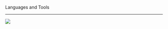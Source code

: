 <p align="center">
  <p>Languages and Tools</p>
  <hr>
  <a href="https://skillicons.dev">
    <img src="https://skillicons.dev/icons?i=java,cs,dotnet,spring,php,laravel,mysql,mongodb,visualstudio,eclipse,git,github,maven,nginx,discord" />
  </a>
</p>
